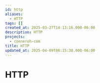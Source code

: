 ```yaml
---
id: http
aliases:
  - HTTP
tags: []
created_at: 2025-03-27T14:13:16.000-06:00
description: HTTP
projects:
  - conneroh-com
title: HTTP
updated_at: 2025-04-09T08:15:38.000-06:00
---
```


# HTTP
